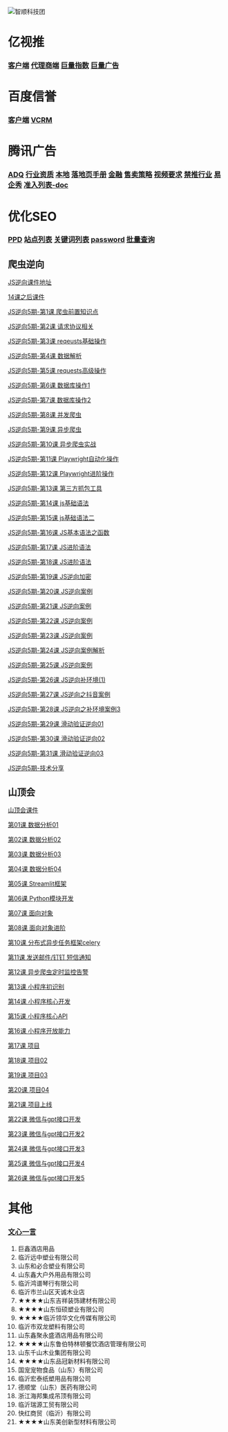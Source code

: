 

![智顺科技团](https://www.zhishun.com/static/image/logo.png)


#  亿视推

### [客户端](http://yst.seo.com.cn/Account/Login) [代理商端](http://admin.yishitui.cn/Account/Login) [巨量指数](https://trendinsight.oceanengine.com/arithmetic-index) [巨量广告](https://ad.oceanengine.com/superior/create-project?aadvid=1780873160763418&is_create=1&campaign_type=1&fromPage=projectAd&temp_id=l4ic2)

# 百度信誉

### [客户端](https://trust.baidu.com/?fl=1&castk=LTE%3D)  [VCRM](https://vcrm.baidu.com/)

#  腾讯广告

### [ADQ](https://e.qq.com/ads/) [行业资质](https://e.qq.com/ads/helpcenter/detail?cid=2085&pid=6217) [本地](file:///F:/%E6%9C%8B%E5%8F%8B%E5%9C%88%E5%B9%BF%E5%91%8A/ADQ%E8%B5%84%E6%96%99/%E6%9C%8B%E5%8F%8B%E5%9C%88%E5%B9%BF%E5%91%8A%E8%A1%8C%E4%B8%9A%E5%87%86%E5%85%A5adq.html) [落地页手册](https://ad.weixin.qq.com/landing-page-guide.html#/4025) [金融](https://e.qq.com/ams/knowledge.html#/list/detail/?id=6921&source=搜索%23%25E9%2587%2591%25E8%259E%258D) [售卖策略](https://e.qq.com/ads/helpcenter/detail?cid=504&pid=8176) [视频要求](https://wxa.wxs.qq.com/mpweb/delivery/legacy/temp/VideoResizeMethod.pdf) [禁推行业](https://e.qq.com/ads/helpcenter/detail?cid=2144&pid=6298) [易企秀](https://www.eqxiu.com/workbench/scene/all?spm=ab-null_null-page-0-0-0) [准入列表-doc](https://doc.weixin.qq.com/sheet/e3_AIoAiAZ-ACcOxjCj4jTQ0KuMIeC8m?scode=AJEAIQdfAAohfczRqoAHQAVQYeAGc&tab=3q6fyo)

#   优化SEO

### [PPD](http://www.lyseo.com.cn/login.asp?lb=admin) [站点列表](http://www.lyseo.com.cn/xm/) [关键词列表](http://www.lyseo.com.cn/xm/index1.asp) [password](file:///F:/%E6%9B%B4%E6%96%B0/password.html) [批量查询](http://seo.iis8.com/)


## 爬虫逆向

[JS逆向课件地址](https://pan.baidu.com/s/19_L0JQj7yLgXpv1jPWYb2w?pwd=jmr6)

[14课之后课件](https://pan.baidu.com/share/init?surl=yt-GPf8ICDkpCPm_P_WbPQ&pwd=g7q1)

[JS逆向5期-第1课 爬虫前置知识点](https:///rwxvb.xetslk.com/sl/2oijO2)

[JS逆向5期-第2课 请求协议相关](https:///rwxvb.xetslk.com/sl/VqkDn)

[JS逆向5期-第3课 reqeusts基础操作](https:///rwxvb.xetslk.com/sl/yHdrl)

[JS逆向5期-第4课 数据解析](https:///rwxvb.xetslk.com/sl/2QtKw2)

[JS逆向5期-第5课 requests高级操作](https:///rwxvb.xetslk.com/sl/QQiqt)

[JS逆向5期-第6课 数据库操作1](https:///rwxvb.xetslk.com/sl/3WdaHQ)

[JS逆向5期-第7课 数据库操作2](https:///rwxvb.xetslk.com/sl/2AoGP8)

[JS逆向5期-第8课 并发爬虫](https:///rwxvb.xetslk.com/sl/2MnqFq)

[JS逆向5期-第9课 异步爬虫](https:///rwxvb.xetslk.com/sl/4yzmXe)

[JS逆向5期-第10课 异步爬虫实战](https:///rwxvb.xetslk.com/sl/nTAxr)

[JS逆向5期-第11课 Playwright自动化操作](https:///rwxvb.xetslk.com/sl/1EL0Ju)

[JS逆向5期-第12课 Playwright进阶操作](https:///rwxvb.xetslk.com/sl/4iIgMl)

[JS逆向5期-第13课 第三方抓包工具](https:///rwxvb.xetslk.com/sl/1KaCB3)

[JS逆向5期-第14课 js基础语法](https:///rwxvb.xetslk.com/sl/301TJo        )

[JS逆向5期-第15课 js基础语法二](https:///rwxvb.xetslk.com/sl/3w08JM)

[JS逆向5期-第16课 JS基本语法之函数](https:///rwxvb.xetslk.com/sl/1AHHgw)

[JS逆向5期-第17课 JS进阶语法](https:///rwxvb.xetslk.com/sl/4wyVvD)

[JS逆向5期-第18课 JS进阶语法](https:///rwxvb.xetslk.com/sl/4gANz5)

[JS逆向5期-第19课 JS逆向加密](https:///rwxvb.xetslk.com/sl/4uWOx2)

[JS逆向5期-第20课 JS逆向案例](https:///rwxvb.xetslk.com/sl/91hcn)

[JS逆向5期-第21课 JS逆向案例](https:///rwxvb.xetslk.com/sl/3N7K6L)

[JS逆向5期-第22课 JS逆向案例](https:///rwxvb.xetslk.com/sl/Y4vZs)

[JS逆向5期-第23课 JS逆向案例](https:///rwxvb.xetslk.com/sl/11pzN)

[JS逆向5期-第24课 JS逆向案例解析](https:///rwxvb.xetslk.com/sl/1x1Egn)

[JS逆向5期-第25课 JS逆向案例](https:///rwxvb.xetslk.com/sl/2nY4N5)

[JS逆向5期-第26课 JS逆向补环境(1)](https:///rwxvb.xetslk.com/sl/22JKjT)

[JS逆向5期-第27课 JS逆向之抖音案例](https:///rwxvb.xetslk.com/sl/pOBoq)

[JS逆向5期-第28课 JS逆向之补环境案例3](https:///rwxvb.xetslk.com/sl/2R8v3X)

[JS逆向5期-第29课 滑动验证逆向01](https:///rwxvb.xetslk.com/sl/ugZzK)

[JS逆向5期-第30课 滑动验证逆向02](https:///rwxvb.xetslk.com/sl/bU0EK)

[JS逆向5期-第31课 滑动验证逆向03](https:///rwxvb.xetslk.com/sl/2buFc1)

[JS逆向5期-技术分享](https:///rwxvb.xetslk.com/sl/41F2v5)
## 山顶会
[山顶会课件](https://pan.baidu.com/s/1Uk7HEZPJdMy6XuRjZMntow?pwd=d9p5)

[第01课 数据分析01](https:///rwxvb.xetslk.com/sl/4uyFJw)

[第02课 数据分析02](https:///rwxvb.xetslk.com/sl/24TU0l)

[第03课 数据分析03](https:///rwxvb.xetslk.com/sl/1k7DKx)

[第04课 数据分析04](https:///rwxvb.xetslk.com/sl/4ump89)

[第05课 Streamlit框架](https:///rwxvb.xetslk.com/sl/IFvtP)

[第06课 Python模块开发](https:///rwxvb.xetslk.com/sl/e9njU)

[第07课 面向对象](https:///rwxvb.xetslk.com/sl/sks3a)

[第08课 面向对象进阶](https:///rwxvb.xetslk.com/sl/xWVjc)

[第10课 分布式异步任务框架celery](https:///rwxvb.xetslk.com/s/4xtYN4)

[第11课 发送邮件/钉钉 短信通知](https:///rwxvb.xetslk.com/sl/3QTkLz)

[第12课 异步爬虫定时监控告警](https:///rwxvb.xetslk.com/sl/1KsfYE)

[第13课 小程序初识别](https:///rwxvb.xetslk.com/sl/Gkz3n)

[第14课 小程序核心开发](https:///rwxvb.xetslk.com/sl/1xmfGi)

[第15课 小程序核心API](https:///rwxvb.xetslk.com/sl/43vT1y)

[第16课 小程序开放能力](https:///rwxvb.xetslk.com/sl/3aScvg)

[第17课 项目](https:///rwxvb.xetslk.com/sl/27TpnJ)

[第18课 项目02](https:///rwxvb.xetslk.com/sl/1ImRN2)

[第19课 项目03](https:///rwxvb.xetslk.com/sl/1JeZk0)

[第20课 项目04](https:///rwxvb.xetslk.com/sl/3jGnPP)

[第21课 项目上线](https:///rwxvb.xetslk.com/sl/oW4mp)

[第22课 微信与gpt接口开发](https:///rwxvb.xetslk.com/sl/3noCWU)

[第23课 微信与gpt接口开发2](https:///rwxvb.xetslk.com/sl/FFEmv)

[第24课 微信与gpt接口开发3](https:///rwxvb.xetslk.com/sl/34JgPV)

[第25课 微信与gpt接口开发4](https:///rwxvb.xetslk.com/sl/1OpMdn)

[第26课 微信与gpt接口开发5](https:///rwxvb.xetslk.com/sl/1B3e5u)






# 其他

 ### [文心一言](https://yiyan.baidu.com/)

1. 巨鑫酒店用品
2. 临沂远中塑业有限公司
1. 山东和必合塑业有限公司
1. 山东鑫大户外用品有限公司
1. 临沂鸿谱琴行有限公司
1. 临沂市兰山区天诚木业店
1. ★★★★山东吉祥装饰建材有限公司
1. ★★★★山东恒硕塑业有限公司
1. ★★★★临沂领华文化传媒有限公司
1. 临沂市双龙塑料有限公司
1. 山东鑫聚永盛酒店用品有限公司
1. ★★★★山东鲁伯特林顿餐饮酒店管理有限公司
1. 山东千山木业集团有限公司
1. ★★★★山东品冠新材料有限公司
1. 国宠宠物食品（山东）有限公司
1. 临沂宏泰纸塑用品有限公司
1. 德顺堂（山东）医药有限公司
1. 浙江海邦集成吊顶有限公司
1. 临沂瑞源工贸有限公司
1. 快红商贸（临沂）有限公司
1. ★★★★山东美创新型材料有限公司
